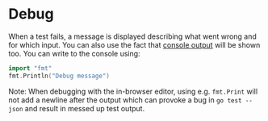 # Debug

When a test fails, a message is displayed describing what went wrong and for which input. You can also use the fact that [console output][fmt-println] will be shown too. You can write to the console using:

```go
import "fmt"
fmt.Println("Debug message")
```

[fmt-println]: https://pkg.go.dev/fmt#Println

Note: When debugging with the in-browser editor, using e.g. `fmt.Print` will not add a newline after the output which can provoke a bug in `go test --json` and result in messed up test output.
